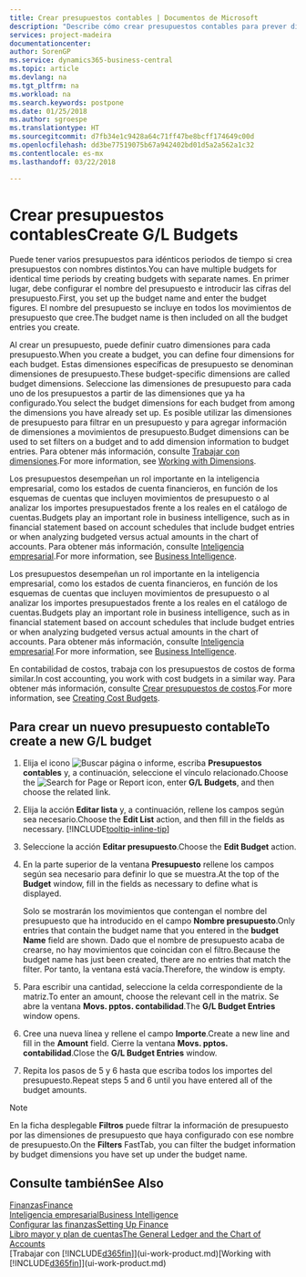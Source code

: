 ```yaml
---
title: Crear presupuestos contables | Documentos de Microsoft
description: "Describe cómo crear presupuestos contables para prever diferentes actividades financieras y asignar dimensiones para fines de inteligencia empresarial."
services: project-madeira
documentationcenter: 
author: SorenGP
ms.service: dynamics365-business-central
ms.topic: article
ms.devlang: na
ms.tgt_pltfrm: na
ms.workload: na
ms.search.keywords: postpone
ms.date: 01/25/2018
ms.author: sgroespe
ms.translationtype: HT
ms.sourcegitcommit: d7fb34e1c9428a64c71ff47be8bcff174649c00d
ms.openlocfilehash: dd3be77519075b67a942402bd01d5a2a562a1c32
ms.contentlocale: es-mx
ms.lasthandoff: 03/22/2018

---
```

# <a name="create-gl-budgets"></a><span data-ttu-id="b7448-103">Crear presupuestos contables</span><span class="sxs-lookup"><span data-stu-id="b7448-103">Create G/L Budgets</span></span>
<span data-ttu-id="b7448-104">Puede tener varios presupuestos para idénticos periodos de tiempo si crea presupuestos con nombres distintos.</span><span class="sxs-lookup"><span data-stu-id="b7448-104">You can have multiple budgets for identical time periods by creating budgets with separate names.</span></span> <span data-ttu-id="b7448-105">En primer lugar, debe configurar el nombre del presupuesto e introducir las cifras del presupuesto.</span><span class="sxs-lookup"><span data-stu-id="b7448-105">First, you set up the budget name and enter the budget figures.</span></span> <span data-ttu-id="b7448-106">El nombre del presupuesto se incluye en todos los movimientos de presupuesto que cree.</span><span class="sxs-lookup"><span data-stu-id="b7448-106">The budget name is then included on all the budget entries you create.</span></span>  

 <span data-ttu-id="b7448-107">Al crear un presupuesto, puede definir cuatro dimensiones para cada presupuesto.</span><span class="sxs-lookup"><span data-stu-id="b7448-107">When you create a budget, you can define four dimensions for each budget.</span></span> <span data-ttu-id="b7448-108">Estas dimensiones específicas de presupuesto se denominan dimensiones de presupuesto.</span><span class="sxs-lookup"><span data-stu-id="b7448-108">These budget-specific dimensions are called budget dimensions.</span></span> <span data-ttu-id="b7448-109">Seleccione las dimensiones de presupuesto para cada uno de los presupuestos a partir de las dimensiones que ya ha configurado.</span><span class="sxs-lookup"><span data-stu-id="b7448-109">You select the budget dimensions for each budget from among the dimensions you have already set up.</span></span> <span data-ttu-id="b7448-110">Es posible utilizar las dimensiones de presupuesto para filtrar en un presupuesto y para agregar información de dimensiones a movimientos de presupuesto.</span><span class="sxs-lookup"><span data-stu-id="b7448-110">Budget dimensions can be used to set filters on a budget and to add dimension information to budget entries.</span></span> <span data-ttu-id="b7448-111">Para obtener más información, consulte [Trabajar con dimensiones](finance-dimensions.md).</span><span class="sxs-lookup"><span data-stu-id="b7448-111">For more information, see [Working with Dimensions](finance-dimensions.md).</span></span>

 <span data-ttu-id="b7448-112">Los presupuestos desempeñan un rol importante en la inteligencia empresarial, como los estados de cuenta financieros, en función de los esquemas de cuentas que incluyen movimientos de presupuesto o al analizar los importes presupuestados frente a los reales en el catálogo de cuentas.</span><span class="sxs-lookup"><span data-stu-id="b7448-112">Budgets play an important role in business intelligence, such as in financial statement based on account schedules that include budget entries or when analyzing budgeted versus actual amounts in the chart of accounts.</span></span> <span data-ttu-id="b7448-113">Para obtener más información, consulte [Inteligencia empresarial](bi.md).</span><span class="sxs-lookup"><span data-stu-id="b7448-113">For more information, see [Business Intelligence](bi.md).</span></span>

 <span data-ttu-id="b7448-114">Los presupuestos desempeñan un rol importante en la inteligencia empresarial, como los estados de cuenta financieros, en función de los esquemas de cuentas que incluyen movimientos de presupuesto o al analizar los importes presupuestados frente a los reales en el catálogo de cuentas.</span><span class="sxs-lookup"><span data-stu-id="b7448-114">Budgets play an important role in business intelligence, such as in financial statement based on account schedules that include budget entries or when analyzing budgeted versus actual amounts in the chart of accounts.</span></span> <span data-ttu-id="b7448-115">Para obtener más información, consulte [Inteligencia empresarial](bi.md).</span><span class="sxs-lookup"><span data-stu-id="b7448-115">For more information, see [Business Intelligence](bi.md).</span></span>

<span data-ttu-id="b7448-116">En contabilidad de costos, trabaja con los presupuestos de costos de forma similar.</span><span class="sxs-lookup"><span data-stu-id="b7448-116">In cost accounting, you work with cost budgets in a similar way.</span></span> <span data-ttu-id="b7448-117">Para obtener más información, consulte [Crear presupuestos de costos](finance-create-cost-budgets.md).</span><span class="sxs-lookup"><span data-stu-id="b7448-117">For more information, see [Creating Cost Budgets](finance-create-cost-budgets.md).</span></span>    

## <a name="to-create-a-new-gl-budget"></a><span data-ttu-id="b7448-118">Para crear un nuevo presupuesto contable</span><span class="sxs-lookup"><span data-stu-id="b7448-118">To create a new G/L budget</span></span>  
1. <span data-ttu-id="b7448-119">Elija el icono ![Buscar página o informe](media/ui-search/search_small.png "icono Buscar página o informe"), escriba **Presupuestos contables** y, a continuación, seleccione el vínculo relacionado.</span><span class="sxs-lookup"><span data-stu-id="b7448-119">Choose the ![Search for Page or Report](media/ui-search/search_small.png "Search for Page or Report icon") icon, enter **G/L Budgets**, and then choose the related link.</span></span>  
2. <span data-ttu-id="b7448-120">Elija la acción **Editar lista** y, a continuación, rellene los campos según sea necesario.</span><span class="sxs-lookup"><span data-stu-id="b7448-120">Choose the **Edit List** action, and then fill in the fields as necessary.</span></span> [!INCLUDE[tooltip-inline-tip](includes/tooltip-inline-tip_md.md)]  
3. <span data-ttu-id="b7448-121">Seleccione la acción **Editar presupuesto**.</span><span class="sxs-lookup"><span data-stu-id="b7448-121">Choose the **Edit Budget** action.</span></span>
4. <span data-ttu-id="b7448-122">En la parte superior de la ventana **Presupuesto** rellene los campos según sea necesario para definir lo que se muestra.</span><span class="sxs-lookup"><span data-stu-id="b7448-122">At the top of the **Budget** window, fill in the fields as necessary to define what is displayed.</span></span>  

    <span data-ttu-id="b7448-123">Solo se mostrarán los movimientos que contengan el nombre del presupuesto que ha introducido en el campo **Nombre presupuesto**.</span><span class="sxs-lookup"><span data-stu-id="b7448-123">Only entries that contain the budget name that you entered in the **budget Name** field are shown.</span></span> <span data-ttu-id="b7448-124">Dado que el nombre de presupuesto acaba de crearse, no hay movimientos que coincidan con el filtro.</span><span class="sxs-lookup"><span data-stu-id="b7448-124">Because the budget name has just been created, there are no entries that match the filter.</span></span> <span data-ttu-id="b7448-125">Por tanto, la ventana está vacía.</span><span class="sxs-lookup"><span data-stu-id="b7448-125">Therefore, the window is empty.</span></span>  
5. <span data-ttu-id="b7448-126">Para escribir una cantidad, seleccione la celda correspondiente de la matriz.</span><span class="sxs-lookup"><span data-stu-id="b7448-126">To enter an amount, choose the relevant cell in the matrix.</span></span> <span data-ttu-id="b7448-127">Se abre la ventana **Movs. pptos. contabilidad**.</span><span class="sxs-lookup"><span data-stu-id="b7448-127">The **G/L Budget Entries** window opens.</span></span>  
6. <span data-ttu-id="b7448-128">Cree una nueva línea y rellene el campo **Importe**.</span><span class="sxs-lookup"><span data-stu-id="b7448-128">Create a new line and fill in the **Amount** field.</span></span> <span data-ttu-id="b7448-129">Cierre la ventana **Movs. pptos. contabilidad**.</span><span class="sxs-lookup"><span data-stu-id="b7448-129">Close the **G/L Budget Entries** window.</span></span>  
7. <span data-ttu-id="b7448-130">Repita los pasos de 5 y 6 hasta que escriba todos los importes del presupuesto.</span><span class="sxs-lookup"><span data-stu-id="b7448-130">Repeat steps 5 and 6 until you have entered all of the budget amounts.</span></span>  

> [!NOTE]  
>  <span data-ttu-id="b7448-131">En la ficha desplegable **Filtros** puede filtrar la información de presupuesto por las dimensiones de presupuesto que haya configurado con ese nombre de presupuesto.</span><span class="sxs-lookup"><span data-stu-id="b7448-131">On the **Filters** FastTab, you can filter the budget information by budget dimensions you have set up under the budget name.</span></span>   

## <a name="see-also"></a><span data-ttu-id="b7448-132">Consulte también</span><span class="sxs-lookup"><span data-stu-id="b7448-132">See Also</span></span>
[<span data-ttu-id="b7448-133">Finanzas</span><span class="sxs-lookup"><span data-stu-id="b7448-133">Finance</span></span>](finance.md)  
[<span data-ttu-id="b7448-134">Inteligencia empresarial</span><span class="sxs-lookup"><span data-stu-id="b7448-134">Business Intelligence</span></span>](bi.md)  
[<span data-ttu-id="b7448-135">Configurar las finanzas</span><span class="sxs-lookup"><span data-stu-id="b7448-135">Setting Up Finance</span></span>](finance-setup-finance.md)  
[<span data-ttu-id="b7448-136">Libro mayor y plan de cuentas</span><span class="sxs-lookup"><span data-stu-id="b7448-136">The General Ledger and the Chart of Accounts</span></span>](finance-general-ledger.md)  
<span data-ttu-id="b7448-137">[Trabajar con [!INCLUDE[d365fin](includes/d365fin_md.md)]](ui-work-product.md)</span><span class="sxs-lookup"><span data-stu-id="b7448-137">[Working with [!INCLUDE[d365fin](includes/d365fin_md.md)]](ui-work-product.md)</span></span>  

